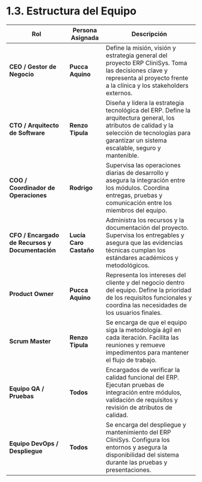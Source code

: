 # 1.3. Estructura del Equipo

| Rol | Persona Asignada | Descripción |
|------|------------------|--------------|
| **CEO / Gestor de Negocio** | **Pucca Aquino** | Define la misión, visión y estrategia general del proyecto ERP CliniSys. Toma las decisiones clave y representa al proyecto frente a la clínica y los stakeholders externos. |
| **CTO / Arquitecto de Software** | **Renzo Tipula** | Diseña y lidera la estrategia tecnológica del ERP. Define la arquitectura general, los atributos de calidad y la selección de tecnologías para garantizar un sistema escalable, seguro y mantenible. |
| **COO / Coordinador de Operaciones** | **Rodrigo** | Supervisa las operaciones diarias de desarrollo y asegura la integración entre los módulos. Coordina entregas, pruebas y comunicación entre los miembros del equipo. |
| **CFO / Encargado de Recursos y Documentación** | **Lucía Caro Castaño** | Administra los recursos y la documentación del proyecto. Supervisa los entregables y asegura que las evidencias técnicas cumplan los estándares académicos y metodológicos. |
| **Product Owner** | **Pucca Aquino** | Representa los intereses del cliente y del negocio dentro del equipo. Define la prioridad de los requisitos funcionales y coordina las necesidades de los usuarios finales. |
| **Scrum Master** | **Renzo Tipula** | Se encarga de que el equipo siga la metodología ágil en cada iteración. Facilita las reuniones y remueve impedimentos para mantener el flujo de trabajo. |
| **Equipo QA / Pruebas** | **Todos** | Encargados de verificar la calidad funcional del ERP. Ejecutan pruebas de integración entre módulos, validación de requisitos y revisión de atributos de calidad. |
| **Equipo DevOps / Despliegue** | **Todos** | Se encarga del despliegue y mantenimiento del ERP CliniSys. Configura los entornos y asegura la disponibilidad del sistema durante las pruebas y presentaciones. |
